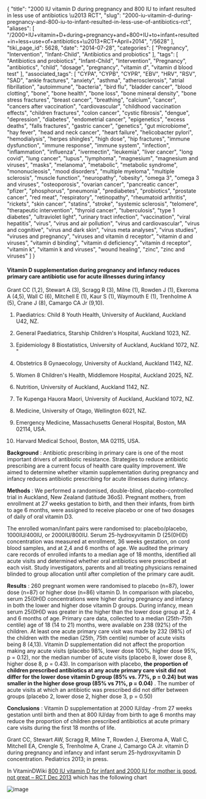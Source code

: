 {
    "title": "2000 IU vitamin D during pregnancy and 800 IU to infant resulted in less use of antibiotics \u2013 RCT",
    "slug": "2000-iu-vitamin-d-during-pregnancy-and-800-iu-to-infant-resulted-in-less-use-of-antibiotics-rct",
    "aliases": [
        "/2000+IU+vitamin+D+during+pregnancy+and+800+IU+to+infant+resulted+in+less+use+of+antibiotics+\u2013+RCT+April+2014",
        "/5628"
    ],
    "tiki_page_id": 5628,
    "date": "2014-07-28",
    "categories": [
        "Pregnancy",
        "Intervention",
        "Infant-Child",
        "Antibiotics and probiotics"
    ],
    "tags": [
        "Antibiotics and probiotics",
        "Infant-Child",
        "Intervention",
        "Pregnancy",
        "antibiotics",
        "child",
        "dosage",
        "pregnancy",
        "vitamin d",
        "vitamin d blood test"
    ],
    "associated_tags": [
        "CYPA",
        "CYPB",
        "CYPR",
        "EBV",
        "HRV",
        "RSV",
        "SAD",
        "ankle fractures",
        "anxiety",
        "asthma",
        "atherosclerosis",
        "atrial fibrillation",
        "autoimmune",
        "bacteria",
        "bird flu",
        "bladder cancer",
        "blood clotting",
        "bone",
        "bone health",
        "bone loss",
        "bone mineral density",
        "bone stress fractures",
        "breast cancer",
        "breathing",
        "calcium",
        "cancer",
        "cancers after vaccination",
        "cardiovascular",
        "childhood vaccination effects",
        "children fractures",
        "colon cancer",
        "cystic fibrosis",
        "dengue",
        "depression",
        "diabetes",
        "endometrial cancer",
        "epigenetics",
        "excess deaths",
        "falls fractures",
        "gastric cancer",
        "genetics",
        "gut microbiome",
        "hay fever",
        "head and neck cancer",
        "heart failure",
        "helicobacter pylori",
        "hemodialysis",
        "herpes shingles",
        "high dose",
        "hip fractures",
        "immune dysfunction",
        "immune response",
        "immune system",
        "infection",
        "inflammation",
        "influenza",
        "ivermectin",
        "leukemia",
        "liver cancer",
        "long covid",
        "lung cancer",
        "lupus",
        "lymphoma",
        "magnesium",
        "magnesium and viruses",
        "masks",
        "melanoma",
        "metabolic",
        "metabolic syndrome",
        "mononucleosis",
        "mood disorders",
        "multiple myeloma",
        "multiple sclerosis",
        "muscle function",
        "neuropathy",
        "obesity",
        "omega 3",
        "omega 3 and viruses",
        "osteoporosis",
        "ovarian cancer",
        "pancreatic cancer",
        "pfizer",
        "phosphorus",
        "pneumonia",
        "prediabetes",
        "probiotics",
        "prostate cancer",
        "red meat",
        "respiratory",
        "retinopathy",
        "rheumatoid arthritis",
        "rickets",
        "skin cancer",
        "statins",
        "stroke",
        "systemic sclerosis",
        "telomere",
        "therapeutic intervention",
        "thyroid cancer",
        "tuberculosis",
        "type 1 diabetes",
        "ultraviolet light",
        "urinary tract infection",
        "vaccination",
        "viral hepatitis",
        "virus",
        "virus and air pollution",
        "virus and cardiovascular",
        "virus and cognitive",
        "virus and dark skin",
        "virus meta analyses",
        "virus studies",
        "viruses and pregnancy",
        "viruses and vitamin d receptor",
        "vitamin d and viruses",
        "vitamin d binding",
        "vitamin d deficiency",
        "vitamin d receptor",
        "vitamin k",
        "vitamin k and viruses",
        "wound healing",
        "zinc",
        "zinc and viruses"
    ]
}


#### Vitamin D supplementation during pregnancy and infancy reduces primary care antibiotic use for acute illnesses during infancy

Grant CC (1,2), Stewart A (3), Scragg R (3), Milne (1), Rowden J (1), Ekeroma A (4,5), Wall C (6), Mitchell E (1), Kaur S (1), Waymouth E (1), Trenholme A (5), Crane J (8), Camargo CA Jr (9,10).

1. Paediatrics: Child 8 Youth Health, University of Auckland, Auckland U42, NZ.

2. General Paediatrics, Starship Children's Hospital, Auckland 1023, NZ.

3. Epidemiology 8 Biostatistics, University of Auckland, Auckland 1072, NZ. "

4. Obstetrics 8 Gynaecology, University of Auckland, Auckland 1142, NZ.

5. Women 8 Children's Health, Middlemore Hospital, Auckland 2025, NZ.

6. Nutrition, University of Auckland, Auckland 1142, NZ.

7. Te Kupenga Hauora Maori, University of Auckland, Auckland 1072, NZ.

8. Medicine, University of Otago, Wellington 6021, NZ.

9. Emergency Medicine, Massachusetts General Hospital, Boston, MA 02114, USA.

10. Harvard Medical School, Boston, MA 02115, USA.

 **Background** : Antibiotic prescribing in primary care is one of the most important drivers of antibiotic resistance. Strategies to reduce antibiotic prescribing are a current focus of health care quality improvement. We aimed to determine whether vitamin supplementation during pregnancy and infancy reduces antibiotic prescribing for acute illnesses during infancy.

 **Methods** : We performed a randomised, double-blind, placebo-controlled trial in Auckland, New Zealand (latitude 36oS). Pregnant mothers, from enrollment at 27 weeks gestation to birth, and then their infants, from birth to age 6 months, were assigned to receive placebo or one of two dosages of daily of oral vitamin D3. 

The enrolled woman/infant pairs were randomised to: placebo/placebo, 1000IU/400IU, or 2000IU/800IU. Serum 25-hydroxyvitamin D (25(0H)D) concentration was measured at enrollment, 36 weeks gestation, on cord blood samples, and at 2,4 and 6 months of age. We audited the primary care records of enrolled infants to a median age of 18 months, identified all acute visits and determined whether oral antibiotics were prescribed at each visit. Study investigators, parents and all treating physicians remained blinded to group allocation until after completion of the primary care audit.

 **Results** : 260 pregnant women were randomised to placebo (n=87), lower dose (n=87) or higher dose (n=86) vitamin D. In comparison with placebo, serum 25(0H)D concentrations were higher during pregnancy and infancy in both the lower and higher dose vitamin D groups. During infancy, mean serum 25(0H)D was greater in the higher than the lower dose group at 2, 4 and 6 months of age. Primary care data, collected to a median (25th-75th centile) age of 18 (14 to 21) months, were available on 238 (92%) of the children. At least one acute primary care visit was made by 232 (98%) of the children with the median (25th, 75th centile) number of acute visits being 8 (4,13). Vitamin D supplementation did not affect the proportion making any acute visits (placebo 98%, lower dose 100%, higher dose 95%, p = 0.12), nor the median number of acute visits (placebo 8, lower dose 8, higher dose 8, p = 0.43). In comparison with placebo,  **the proportion of children prescribed antibiotics at any acute primary care visit did not differ for the lower dose vitamin D group (85% vs. 77%, p = 0.24) but was smaller in the higher dose group (85% vs 71%, p = 0.04)** . The number of acute visits at which an antibiotic was prescribed did not differ between groups (placebo 2, lower dose 2, higher dose 3, p = 0.50)

 **Conclusions** : Vitamin D supplementation at 2000 lU/day -from 27 weeks gestation until birth and then at 800 lU/day from birth to age 6 months may reduce the proportion of children prescribed antibiotics at acute primary care visits during the first 18 months of life.

Grant CC, Stewart AW, Scragg R, Milne T, Rowden J, Ekeroma A, Wall C, Mitchell EA, Crengle S, Trenholme A, Crane J, Camargo CA Jr. vitamin D during pregnancy and infancy and infant serum 25-hydroxyvitamin D concentration. Pediatrics 2013; in press.

In VitaminDWiki [800 IU vitamin D for infant and 2000 IU for mother is good, not great – RCT Dec 2013](/posts/800-iu-vitamin-d-for-infant-and-2000-iu-for-mother-is-good-not-great-rct) which has the following  chart

<img src="https://d378j1rmrlek7x.cloudfront.net/attachments/jpeg/2000-iu.jpg" alt="image">